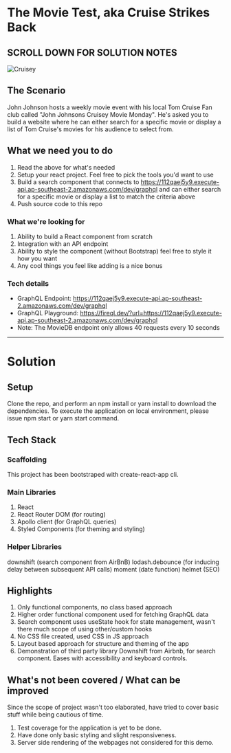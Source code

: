 # The Movie Test, aka Cruise Strikes Back

## SCROLL DOWN FOR SOLUTION NOTES

![Cruisey](https://cdn1.thr.com/sites/default/files/imagecache/scale_crop_768_433/2017/06/risky_business_1983_05_-_h_2017.jpg)

## The Scenario

John Johnson hosts a weekly movie event with his local Tom Cruise Fan club called "John Johnsons Cruisey Movie Monday". He's asked you to build a website where he can either search for a specific movie or display a list of Tom Cruise's movies for his audience to select from.

## What we need you to do

1. Read the above for what's needed
2. Setup your react project. Feel free to pick the tools you'd want to use
3. Build a search component that connects to https://112qaej5y9.execute-api.ap-southeast-2.amazonaws.com/dev/graphql and can either search for a specific movie or display a list to match the criteria above
4. Push source code to this repo

### What we're looking for

1. Ability to build a React component from scratch
2. Integration with an API endpoint
3. Ability to style the component (without Bootstrap) feel free to style it how you want
4. Any cool things you feel like adding is a nice bonus

### Tech details

- GraphQL Endpoint: https://112qaej5y9.execute-api.ap-southeast-2.amazonaws.com/dev/graphql
- GraphQL Playground: https://fireql.dev/?url=https://112qaej5y9.execute-api.ap-southeast-2.amazonaws.com/dev/graphql
- Note: The MovieDB endpoint only allows 40 requests every 10 seconds

---

# Solution

## Setup

Clone the repo, and perform an npm install or yarn install to download the dependencies. To execute the application on local environment, please issue npm start or yarn start command.

## Tech Stack

### Scaffolding

This project has been bootstraped with create-react-app cli.

### Main Libraries

1. React
2. React Router DOM (for routing)
3. Apollo client (for GraphQL queries)
4. Styled Components (for theming and styling)

### Helper Libraries

downshift (search component from AirBnB)
lodash.debounce (for inducing delay between subsequent API calls)
moment (date function)
helmet (SEO)

## Highlights

1. Only functional components, no class based approach
2. Higher order functional component used for fetching GraphQL data
3. Search component uses useState hook for state management, wasn't there much scope of using other/custom hooks
4. No CSS file created, used CSS in JS approach
5. Layout based approach for structure and theming of the app
6. Demonstration of third party library Downshift from Airbnb, for search component. Eases with accessibility and keyboard controls.

## What's not been covered / What can be improved

Since the scope of project wasn't too elaborated, have tried to cover basic stuff while being cautious of time.

1. Test coverage for the application is yet to be done.
2. Have done only basic styling and slight responsiveness.
3. Server side rendering of the webpages not considered for this demo.
